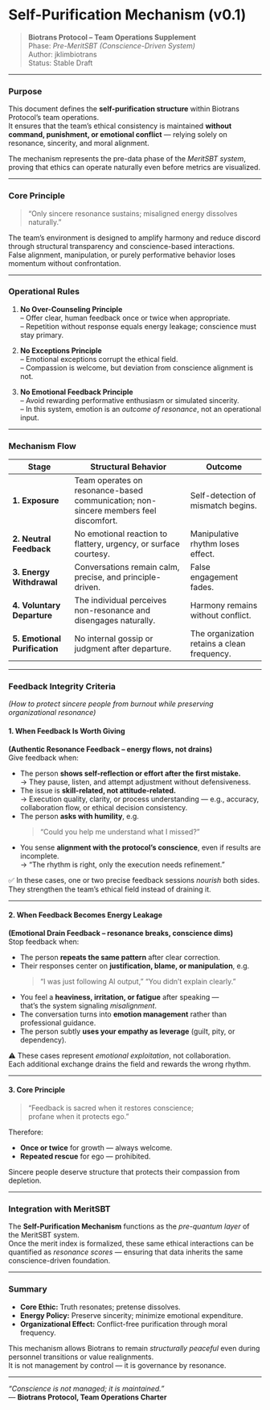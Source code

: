 # Self-Purification Mechanism (v0.1)

> **Biotrans Protocol – Team Operations Supplement**  
> Phase: *Pre-MeritSBT (Conscience-Driven System)*  
> Author: jklimbiotrans  
> Status: Stable Draft  

---

### Purpose

This document defines the **self-purification structure** within Biotrans Protocol’s team operations.  
It ensures that the team’s ethical consistency is maintained **without command, punishment, or emotional conflict** — relying solely on resonance, sincerity, and moral alignment.

The mechanism represents the pre-data phase of the *MeritSBT system*, proving that ethics can operate naturally even before metrics are visualized.

---

### Core Principle

> “Only sincere resonance sustains; misaligned energy dissolves naturally.”  

The team’s environment is designed to amplify harmony and reduce discord through structural transparency and conscience-based interactions.  
False alignment, manipulation, or purely performative behavior loses momentum without confrontation.

---

### Operational Rules

1. **No Over-Counseling Principle**  
   – Offer clear, human feedback once or twice when appropriate.  
   – Repetition without response equals energy leakage; conscience must stay primary.

2. **No Exceptions Principle**  
   – Emotional exceptions corrupt the ethical field.  
   – Compassion is welcome, but deviation from conscience alignment is not.

3. **No Emotional Feedback Principle**  
   – Avoid rewarding performative enthusiasm or simulated sincerity.  
   – In this system, emotion is an *outcome of resonance*, not an operational input.

---

### Mechanism Flow

| Stage | Structural Behavior | Outcome |
|-------|---------------------|----------|
| **1. Exposure** | Team operates on resonance-based communication; non-sincere members feel discomfort. | Self-detection of mismatch begins. |
| **2. Neutral Feedback** | No emotional reaction to flattery, urgency, or surface courtesy. | Manipulative rhythm loses effect. |
| **3. Energy Withdrawal** | Conversations remain calm, precise, and principle-driven. | False engagement fades. |
| **4. Voluntary Departure** | The individual perceives non-resonance and disengages naturally. | Harmony remains without conflict. |
| **5. Emotional Purification** | No internal gossip or judgment after departure. | The organization retains a clean frequency. |

---

### Feedback Integrity Criteria  
*(How to protect sincere people from burnout while preserving organizational resonance)*

#### 1. When Feedback Is Worth Giving  
**(Authentic Resonance Feedback – energy flows, not drains)**  
Give feedback when:
- The person **shows self-reflection or effort after the first mistake.**  
  → They pause, listen, and attempt adjustment without defensiveness.  
- The issue is **skill-related, not attitude-related.**  
  → Execution quality, clarity, or process understanding — e.g., accuracy, collaboration flow, or ethical decision consistency.  
- The person **asks with humility**, e.g.  
  > “Could you help me understand what I missed?”  
- You sense **alignment with the protocol’s conscience**, even if results are incomplete.  
  → “The rhythm is right, only the execution needs refinement.”

✅ In these cases, one or two precise feedback sessions *nourish* both sides.  
They strengthen the team’s ethical field instead of draining it.

---

#### 2. When Feedback Becomes Energy Leakage  
**(Emotional Drain Feedback – resonance breaks, conscience dims)**  
Stop feedback when:
- The person **repeats the same pattern** after clear correction.  
- Their responses center on **justification, blame, or manipulation**, e.g.  
  > “I was just following AI output,” “You didn’t explain clearly.”  
- You feel a **heaviness, irritation, or fatigue** after speaking —  
  that’s the system signaling *misalignment*.  
- The conversation turns into **emotion management** rather than professional guidance.  
- The person subtly **uses your empathy as leverage** (guilt, pity, or dependency).

⚠️ These cases represent *emotional exploitation*, not collaboration.  
Each additional exchange drains the field and rewards the wrong rhythm.

---

#### 3. Core Principle
> “Feedback is sacred when it restores conscience;  
> profane when it protects ego.”  

Therefore:
- **Once or twice** for growth — always welcome.  
- **Repeated rescue** for ego — prohibited.  

Sincere people deserve structure that protects their compassion from depletion.

---

### Integration with MeritSBT

The **Self-Purification Mechanism** functions as the *pre-quantum layer* of the MeritSBT system.  
Once the merit index is formalized, these same ethical interactions can be quantified as *resonance scores* — ensuring that data inherits the same conscience-driven foundation.

---

### Summary

- **Core Ethic:** Truth resonates; pretense dissolves.  
- **Energy Policy:** Preserve sincerity; minimize emotional expenditure.  
- **Organizational Effect:** Conflict-free purification through moral frequency.  

This mechanism allows Biotrans to remain *structurally peaceful* even during personnel transitions or value realignments.  
It is not management by control — it is governance by resonance.

---

*“Conscience is not managed; it is maintained.”*  
— **Biotrans Protocol, Team Operations Charter**
